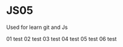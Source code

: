 # JS05


Used for learn git and Js


01 test
02 test
03 test
04 test
05 test
06 test

































